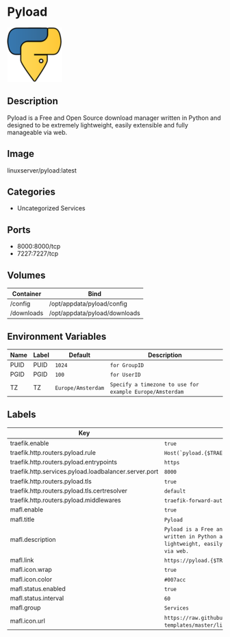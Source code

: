 # Pyload

![Logo](images/Pyload.png)

## Description
Pyload is a Free and Open Source download manager written in Python and designed to be extremely lightweight, easily extensible and fully manageable via web.

## Image
linuxserver/pyload:latest

## Categories
- Uncategorized Services

## Ports
- 8000:8000/tcp
- 7227:7227/tcp

## Volumes
| Container | Bind |
|-----------|------|
| /config | /opt/appdata/pyload/config |
| /downloads | /opt/appdata/pyload/downloads |

## Environment Variables
| Name | Label | Default | Description |
|------|-------|---------|-------------|
| PUID | PUID | ```1024``` | ```for GroupID``` |
| PGID | PGID | ```100``` | ```for UserID``` |
| TZ | TZ | ```Europe/Amsterdam``` | ```Specify a timezone to use for example Europe/Amsterdam``` |

## Labels
| Key | Value |
|-----|-------|
| traefik.enable | ```true``` |
| traefik.http.routers.pyload.rule | ```Host(`pyload.{$TRAEFIK_INGRESS_DOMAIN}`)``` |
| traefik.http.routers.pyload.entrypoints | ```https``` |
| traefik.http.services.pyload.loadbalancer.server.port | ```8000``` |
| traefik.http.routers.pyload.tls | ```true``` |
| traefik.http.routers.pyload.tls.certresolver | ```default``` |
| traefik.http.routers.pyload.middlewares | ```traefik-forward-auth``` |
| mafl.enable | ```true``` |
| mafl.title | ```Pyload``` |
| mafl.description | ```Pyload is a Free and Open Source download manager written in Python and designed to be extremely lightweight, easily extensible and fully manageable via web.``` |
| mafl.link | ```https://pyload.{$TRAEFIK_INGRESS_DOMAIN}``` |
| mafl.icon.wrap | ```true``` |
| mafl.icon.color | ```#007acc``` |
| mafl.status.enabled | ```true``` |
| mafl.status.interval | ```60``` |
| mafl.group | ```Services``` |
| mafl.icon.url | ```https://raw.githubusercontent.com/linuxserver/docker-templates/master/linuxserver.io/img/pyload-icon.png``` |

